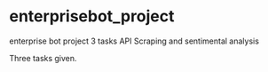 # enterprisebot_project
enterprise bot project 3 tasks API Scraping and sentimental analysis

Three tasks given.
